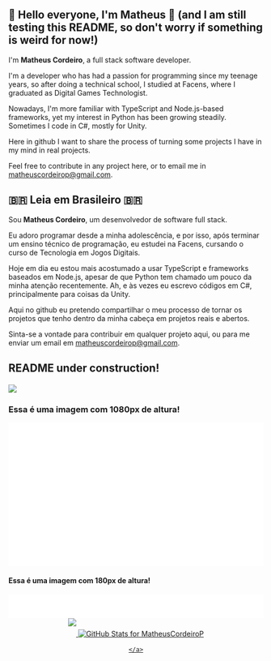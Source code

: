 <h2> 👋 Hello everyone, I'm Matheus 👋 (and I am still testing this README, so don't worry if something is weird for now!) </h2>

I'm **Matheus Cordeiro**, a full stack software developer.

I'm a developer who has had a passion for programming since my teenage years, so after doing a technical school, I studied at Facens, where I graduated as Digital Games Technologist.

Nowadays, I'm more familiar with TypeScript and Node.js-based frameworks, yet my interest in Python has been growing steadily. Sometimes I code in C#, mostly for Unity.

Here in github I want to share the process of turning some projects I have in my mind in real projects.

Feel free to contribute in any project here, or to email me in <a  href="mailto:matheuscordeirop@gmail.com" alt="Gmail" target="blank" >matheuscordeirop@gmail.com</a>.

<h2> 🇧🇷 Leia em Brasileiro 🇧🇷 </h2>

Sou **Matheus Cordeiro**, um desenvolvedor de software full stack.

Eu adoro programar desde a minha adolescência, e por isso, após terminar um ensino técnico de programação, eu estudei na Facens, cursando o curso de Tecnologia em Jogos Digitais.

Hoje em dia eu estou mais acostumado a usar TypeScript e frameworks baseados em Node.js, apesar de que Python tem chamado um pouco da minha atenção recentemente. Ah, e às vezes eu escrevo códigos em C#, principalmente para coisas da Unity.

Aqui no github eu pretendo compartilhar o meu processo de tornar os projetos que tenho dentro da minha cabeça em projetos reais e abertos.

Sinta-se a vontade para contribuir em qualquer projeto aqui, ou para me enviar um email em <a  href="mailto:matheuscordeirop@gmail.com" alt="Gmail" target="blank"  >matheuscordeirop@gmail.com</a>.

<h2> README under construction! </h2>

<a> <img src="https://i0.statig.com.br/bancodeimagens/5i/6x/4l/5i6x4ly396q2ioenmxznv4zd3.jpg" align="center"/> </a>

<h3> Essa é uma imagem com 1080px de altura! </h3>
<a> <img src="https://raw.githubusercontent.com/MatheusCordeiroP/MatheusCordeiroP/main/img/readme-1080.png" align="center" /> </a>

<h4> Essa é uma imagem com 180px de altura! </h4>
<a> <img src="https://raw.githubusercontent.com/MatheusCordeiroP/MatheusCordeiroP/main/img/readme-180.png" align="center" /> </a>

<div align="center">
    <a href="https://github.com/MatheusCordeiroP"> 
        <img src="https://github-readme-stats.vercel.app/api/top-langs/?username=MatheusCordeiroP&hide_progress=true" width="400" style="margin-bottom: 20px;" />
        <img src="https://github-readme-stats.vercel.app/api?username=MatheusCordeiroP&show_icons=true&theme=darcula" width="400"  alt="GitHub Stats for MatheusCordeiroP" />
    </a>
</div>

<div align="center">
    <a href="https://github.com/MatheusCordeiroP">
        
    </a>
</div>

<!--

**MatheusCordeiroP/MatheusCordeiroP** is a ✨ _special_ ✨ repository because its `README.md` (this file) appears on your GitHub profile.

-->
